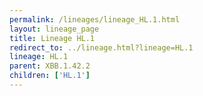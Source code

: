 ```yaml
---
permalink: /lineages/lineage_HL.1.html
layout: lineage_page
title: Lineage HL.1
redirect_to: ../lineage.html?lineage=HL.1
lineage: HL.1
parent: XBB.1.42.2
children: ['HL.1']
---
```

